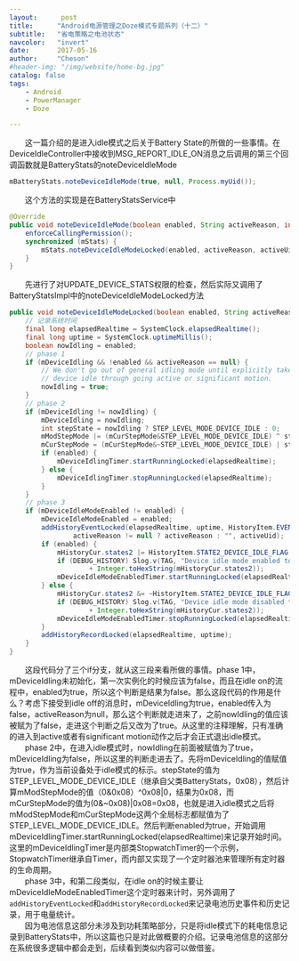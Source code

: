 ```yaml
---
layout:      post
title:      "Android电源管理之Doze模式专题系列（十二）"
subtitle:   "省电策略之电池状态"
navcolor:   "invert"
date:       2017-05-16
author:     "Cheson"
#header-img: "/img/website/home-bg.jpg"
catalog: false
tags:
    - Android
    - PowerManager
    - Doze

---
```


&emsp;&emsp;这一篇介绍的是进入idle模式之后关于Battery State的所做的一些事情。在DeviceIdleController中接收到MSG_REPORT_IDLE_ON消息之后调用的第三个回调函数就是BatteryStats的noteDeviceIdleMode  
```java
mBatteryStats.noteDeviceIdleMode(true, null, Process.myUid());
```  
&emsp;&emsp;这个方法的实现是在BatteryStatsService中  
```java
@Override
public void noteDeviceIdleMode(boolean enabled, String activeReason, int activeUid) {
    enforceCallingPermission();
    synchronized (mStats) {
        mStats.noteDeviceIdleModeLocked(enabled, activeReason, activeUid);
    }
}
```  
&emsp;&emsp;先进行了对UPDATE_DEVICE_STATS权限的检查，然后实际又调用了BatteryStatsImpl中的noteDeviceIdleModeLocked方法   
```java
public void noteDeviceIdleModeLocked(boolean enabled, String activeReason, int activeUid) {// 传入的参数为ture, null, uid
	// 记录系统时间
    final long elapsedRealtime = SystemClock.elapsedRealtime();
    final long uptime = SystemClock.uptimeMillis();
    boolean nowIdling = enabled;
    // phase 1
    if (mDeviceIdling && !enabled && activeReason == null) {
        // We don't go out of general idling mode until explicitly taken out of
        // device idle through going active or significant motion.
        nowIdling = true;
    }
    // phase 2
    if (mDeviceIdling != nowIdling) {
        mDeviceIdling = nowIdling;
        int stepState = nowIdling ? STEP_LEVEL_MODE_DEVICE_IDLE : 0;
        mModStepMode |= (mCurStepMode&STEP_LEVEL_MODE_DEVICE_IDLE) ^ stepState;
        mCurStepMode = (mCurStepMode&~STEP_LEVEL_MODE_DEVICE_IDLE) | stepState;
        if (enabled) {
            mDeviceIdlingTimer.startRunningLocked(elapsedRealtime);
        } else {
            mDeviceIdlingTimer.stopRunningLocked(elapsedRealtime);
        }
    }
    // phase 3
    if (mDeviceIdleModeEnabled != enabled) {
        mDeviceIdleModeEnabled = enabled;
        addHistoryEventLocked(elapsedRealtime, uptime, HistoryItem.EVENT_ACTIVE,
                activeReason != null ? activeReason : "", activeUid);
        if (enabled) {
            mHistoryCur.states2 |= HistoryItem.STATE2_DEVICE_IDLE_FLAG;
            if (DEBUG_HISTORY) Slog.v(TAG, "Device idle mode enabled to: "
                    + Integer.toHexString(mHistoryCur.states2));
            mDeviceIdleModeEnabledTimer.startRunningLocked(elapsedRealtime);
        } else {
            mHistoryCur.states2 &= ~HistoryItem.STATE2_DEVICE_IDLE_FLAG;
            if (DEBUG_HISTORY) Slog.v(TAG, "Device idle mode disabled to: "
                    + Integer.toHexString(mHistoryCur.states2));
            mDeviceIdleModeEnabledTimer.stopRunningLocked(elapsedRealtime);
        }
        addHistoryRecordLocked(elapsedRealtime, uptime);
    }
}
```  
&emsp;&emsp;这段代码分了三个if分支，就从这三段来看所做的事情。phase 1中，mDeviceIdling未初始化，第一次实例化的时候应该为false，而且在idle on的流程中，enabled为true，所以这个判断是结果为false。那么这段代码的作用是什么？考虑下接受到idle off的消息时，mDeviceIdling为true，enabled传入为false，activeReason为null，那么这个判断就走进来了，之前nowIdling的值应该被赋为了false，走进这个判断之后又改为了true。从这里的注释理解，只有准确的进入到active或者有significant motion动作之后才会正式退出idle模式。  
&emsp;&emsp;phase 2中，在进入idle模式时，nowIdling在前面被赋值为了true，mDeviceIdling为false，所以这里的判断走进去了。先将mDeviceIdling的值赋值为true，作为当前设备处于idle模式的标示。stepState的值为STEP_LEVEL_MODE_DEVICE_IDLE（继承自父类BatteryStats，0x08），然后计算mModStepMode的值（0&0x08）^0x08|0，结果为0x08，而mCurStepMode的值为(0&~0x08)|0x08=0x08，也就是进入idle模式之后将mModStepMode和mCurStepMode这两个全局标志都赋值为了STEP_LEVEL_MODE_DEVICE_IDLE。然后判断enabled为true，开始调用mDeviceIdlingTimer.startRunningLocked(elapsedRealtime)来记录开始时间。这里的mDeviceIdlingTimer是内部类StopwatchTimer的一个示例，StopwatchTimer继承自Timer，而内部又实现了一个定时器池来管理所有定时器的生命周期。  
&emsp;&emsp;phase 3中，和第二段类似，在idle on的时候主要让mDeviceIdleModeEnabledTimer这个定时器来计时，另外调用了`addHistoryEventLocked`和`addHistoryRecordLocked`来记录电池历史事件和历史记录，用于电量统计。  
&emsp;&emsp;因为电池信息这部分未涉及到功耗策略部分，只是将idle模式下的耗电信息记录到BatteryStats中，所以这篇也只是对此做概要的介绍。记录电池信息的这部分在系统很多逻辑中都会走到，后续看到类似内容可以做借鉴。
